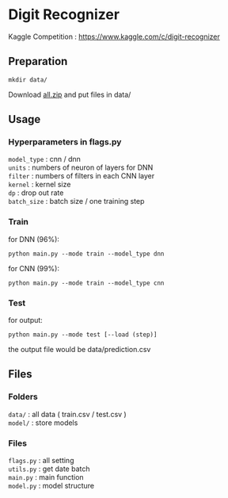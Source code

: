 # Digit Recognizer
Kaggle Competition : https://www.kaggle.com/c/digit-recognizer

## Preparation
```
mkdir data/
```
Download [all.zip](https://www.kaggle.com/c/3004/download-all) and put files in data/

## Usage

### Hyperparameters in flags.py
`model_type` : cnn / dnn  
`units` : numbers of neuron of layers for DNN  
`filter` : numbers of filters in each CNN layer  
`kernel` : kernel size  
`dp` : drop out rate  
`batch_size` : batch size / one training step  

### Train
for DNN (96%):
```
python main.py --mode train --model_type dnn
```

for CNN (99%):
```
python main.py --mode train --model_type cnn
```

### Test
for output:
```
python main.py --mode test [--load (step)]
```
the output file would be data/prediction.csv

## Files

### Folders
`data/` : all data ( train.csv / test.csv )  
`model/` : store models 

### Files
`flags.py` : all setting  
`utils.py` : get date batch  
`main.py` : main function  
`model.py` : model structure  

